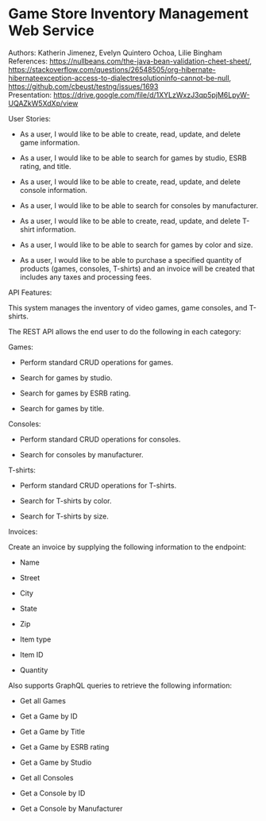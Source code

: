 # Game Store Inventory Management Web Service   
Authors: Katherin Jimenez, Evelyn Quintero Ochoa, Lilie Bingham   
References: https://nullbeans.com/the-java-bean-validation-cheet-sheet/, https://stackoverflow.com/questions/26548505/org-hibernate-hibernateexception-access-to-dialectresolutioninfo-cannot-be-null, https://github.com/cbeust/testng/issues/1693   
Presentation: https://drive.google.com/file/d/1XYLzWxzJ3qp5pjM6LpyW-UQAZkW5XdXp/view 


User Stories: 

- As a user, I would like to be able to create, read, update, and delete game information.

- As a user, I would like to be able to search for games by studio, ESRB rating, and title.

- As a user, I would like to be able to create, read, update, and delete console information.

- As a user, I would like to be able to search for consoles by manufacturer.

- As a user, I would like to be able to create, read, update, and delete T-shirt information.

- As a user, I would like to be able to search for games by color and size.

- As a user, I would like to be able to purchase a specified quantity of products (games, consoles, T-shirts) and an invoice will be created that includes any taxes and processing fees.


API Features:  

This system manages the inventory of video games, game consoles, and T-shirts.

The REST API allows the end user to do the following in each category:

  Games:

  - Perform standard CRUD operations for games.

  - Search for games by studio.

  - Search for games by ESRB rating.

  - Search for games by title.

  Consoles:

  - Perform standard CRUD operations for consoles.

  - Search for consoles by manufacturer.

  T-shirts:

  - Perform standard CRUD operations for T-shirts.

  - Search for T-shirts by color.

  - Search for T-shirts by size.

  Invoices:

  Create an invoice by supplying the following information to the endpoint:

  - Name

  - Street

  - City

  - State

  - Zip

  - Item type

  - Item ID

  - Quantity


Also supports GraphQL queries to retrieve the following information:

- Get all Games

- Get a Game by ID

- Get a Game by Title

- Get a Game by ESRB rating

- Get a Game by Studio

- Get all Consoles

- Get a Console by ID

- Get a Console by Manufacturer




